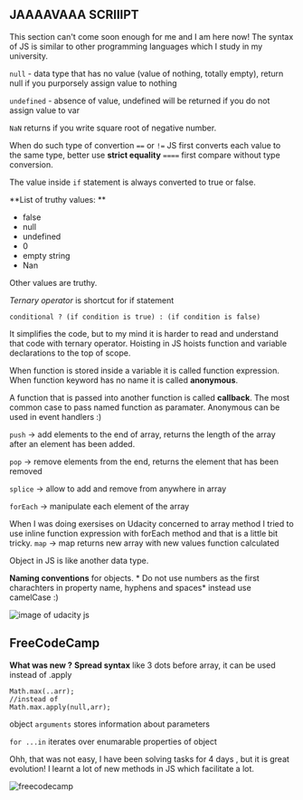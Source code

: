## JAAAAVAAA SCRIIIPT 
This section can't come soon enough for me and I am here now!
The syntax of JS is similar to other programming languages which I study in my university.

`null` - data type that has no value (value of nothing, totally empty), return null if you purporsely assign value to nothing

`undefined` - absence of value, undefined will be returned if you do not assign value to var

`NaN` returns if you write square root of negative number.

When do such type of convertion `==` or `!=` JS first converts each value to the same type,  better use **strict equality** `====` first compare without type conversion.

The value inside `if` statement is always converted to true or false.

**List of truthy values: **
* false 
* null
* undefined 
* 0
* empty string 
* Nan

Other values are truthy.

*Ternary operator* is shortcut for if statement
```
conditional ? (if condition is true) : (if condition is false)
```
It simplifies the code, but to my mind it is harder to read and understand that code with ternary operator. 
Hoisting in JS hoists function and variable declarations to the top of scope.

When function is stored inside a variable it is called function expression. When function keyword has no name it is called **anonymous**.

A function that is passed into another function is called **callback**. The most common case to pass named function as paramater. Anonymous can be used in event handlers :)

`push` -> add elements to the end of array, returns the length of the array after an element has been added. 

`pop` -> remove elements from the end, returns the element that has been removed

`splice` -> allow to add and remove from anywhere in array 

`forEach` -> manipulate each element of the array

When I was doing exersises on Udacity concerned to array method I tried to use inline function expression with forEach method and that is a little bit tricky. 
`map` -> map returns new array with new values function calculated 

Object in JS is like another data type.

**Naming conventions** for objects. * Do not use numbers as the first charachters in property name, hyphens and spaces* instead use camelCase :)

![image of udacity js](https://github.com/yulyasystem/kottans-frontend/blob/master/5%20task_js_basics/js-basics.png) 

## FreeCodeCamp

**What was new ?**
**Spread syntax** like 3 dots before array, it can be used instead of .apply 
```
Math.max(..arr); 
//instead of
Math.max.apply(null,arr);
```
object `arguments` stores information about parameters

`for ...in` iterates over enumarable properties of object

Ohh, that was not easy, I have been solving tasks for 4 days , but it is great evolution! I learnt a lot of new methods in JS which facilitate a lot. 

![freecodecamp](https://github.com/yulyasystem/kottans-frontend/blob/master/5%20task_js_basics/freecodecamp.png) 










